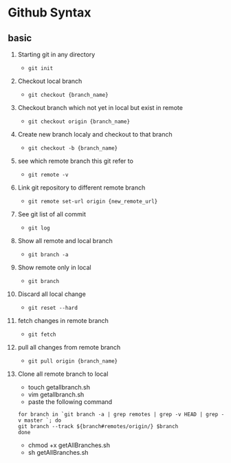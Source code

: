# Github Syntax 

## basic
1. Starting git in any directory
	- `git init`
2. Checkout local branch 
	- `git checkout {branch_name}`
3. Checkout branch which not yet in local but exist in remote
	- `git checkout origin {branch_name}`
4. Create new branch localy and checkout to that branch
	- `git checkout -b {branch_name}`
5. see which remote branch this git refer to
	- `git remote -v`
6. Link git repository to different remote branch
	- `git remote set-url origin {new_remote_url}`
7. See git list of all commit 
	- `git log`
8. Show all remote and local branch
	- `git branch -a`
9. Show remote only in local
	- `git branch`
10. Discard all local change 
	- `git reset --hard`
11. fetch changes in remote branch
	- `git fetch`
12. pull all changes from remote branch
	- `git pull origin {branch_name}`
14. Clone all remote branch to local
	- touch getallbranch.sh
	- vim getallbranch.sh
	- paste the following command
	
	```
	for branch in `git branch -a | grep remotes | grep -v HEAD | grep -v master `; do
   	git branch --track ${branch#remotes/origin/} $branch
	done
	```
	- chmod +x getAllBranches.sh    
	- sh getAllBranches.sh
